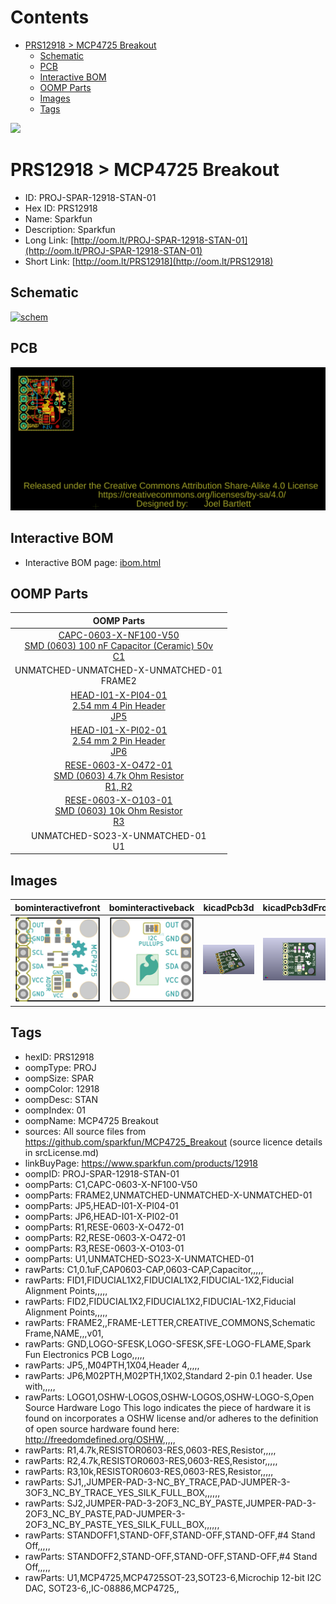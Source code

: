 



Contents
========

* [PRS12918 > MCP4725 Breakout](#prs12918--mcp4725-breakout)
	* [Schematic](#schematic)
	* [PCB](#pcb)
	* [Interactive BOM](#interactive-bom)
	* [OOMP Parts](#oomp-parts)
	* [Images](#images)
	* [Tags](#tags)
  
![][im]
# PRS12918 > MCP4725 Breakout

- ID: PROJ-SPAR-12918-STAN-01
- Hex ID: PRS12918
- Name: Sparkfun
- Description: Sparkfun
- Long Link: [http://oom.lt/PROJ-SPAR-12918-STAN-01](http://oom.lt/PROJ-SPAR-12918-STAN-01)
- Short Link: [http://oom.lt/PRS12918](http://oom.lt/PRS12918)

## Schematic
  
[![schem](eagleSchemImage.png)](eagleSchemImage.png)
## PCB
  
[![pcb](eagleImage.png)](eagleImage.png)
## Interactive BOM

- Interactive BOM page: [ibom.html](https://htmlpreview.github.io/?https://github.com/oomlout/oomlout_OOMP_projects/blob/main/PROJ-SPAR-12918-STAN-01/kicad/bom/ibom.html)

## OOMP Parts
  

|OOMP Parts|
| :---: |
|[CAPC-0603-X-NF100-V50<br> SMD (0603) 100 nF Capacitor (Ceramic) 50v<br> C1](https://github.com/oomlout/oomlout_OOMP_parts/tree/main/CAPC-0603-X-NF100-V50/)|
|UNMATCHED-UNMATCHED-X-UNMATCHED-01<BR>FRAME2|
|[HEAD-I01-X-PI04-01<br> 2.54 mm 4 Pin Header<br> JP5](https://github.com/oomlout/oomlout_OOMP_parts/tree/main/HEAD-I01-X-PI04-01/)|
|[HEAD-I01-X-PI02-01<br> 2.54 mm 2 Pin Header<br> JP6](https://github.com/oomlout/oomlout_OOMP_parts/tree/main/HEAD-I01-X-PI02-01/)|
|[RESE-0603-X-O472-01<br> SMD (0603) 4.7k Ohm Resistor<br> R1, R2](https://github.com/oomlout/oomlout_OOMP_parts/tree/main/RESE-0603-X-O472-01/)|
|[RESE-0603-X-O103-01<br> SMD (0603) 10k Ohm Resistor<br> R3](https://github.com/oomlout/oomlout_OOMP_parts/tree/main/RESE-0603-X-O103-01/)|
|UNMATCHED-SO23-X-UNMATCHED-01<BR>U1|

## Images
  
  

|bominteractivefront|bominteractiveback|kicadPcb3d|kicadPcb3dFront|kicadPcb3dBack|eagleImage|eagleSchemImage|pcbdraw|pcbdrawback|
| :---: | :---: | :---: | :---: | :---: | :---: | :---: | :---: | :---: |
|[![bominteractivefront](bomFront_140.png)](bomFront.png)|[![bominteractiveback](bomBack_140.png)](bomBack.png)|[![kicadPcb3d](kicadPcb3d_140.png)](kicadPcb3d.png)|[![kicadPcb3dFront](kicadPcb3dFront_140.png)](kicadPcb3dFront.png)|[![kicadPcb3dBack](kicadPcb3dBack_140.png)](kicadPcb3dBack.png)|[![eagleImage](eagleImage_140.png)](eagleImage.png)|[![eagleSchemImage](eagleSchemImage_140.png)](eagleSchemImage.png)|[![pcbdraw](pcbdraw_140.png)](pcbdraw.png)|[![pcbdrawback](pcbdrawBack_140.png)](pcbdrawBack.png)|

## Tags

- hexID: PRS12918
- oompType: PROJ
- oompSize: SPAR
- oompColor: 12918
- oompDesc: STAN
- oompIndex: 01
- oompName: MCP4725 Breakout
- sources: All source files from https://github.com/sparkfun/MCP4725_Breakout (source licence details in srcLicense.md)
- linkBuyPage: https://www.sparkfun.com/products/12918
- oompID: PROJ-SPAR-12918-STAN-01
- oompParts: C1,CAPC-0603-X-NF100-V50
- oompParts: FRAME2,UNMATCHED-UNMATCHED-X-UNMATCHED-01
- oompParts: JP5,HEAD-I01-X-PI04-01
- oompParts: JP6,HEAD-I01-X-PI02-01
- oompParts: R1,RESE-0603-X-O472-01
- oompParts: R2,RESE-0603-X-O472-01
- oompParts: R3,RESE-0603-X-O103-01
- oompParts: U1,UNMATCHED-SO23-X-UNMATCHED-01
- rawParts: C1,0.1uF,CAP0603-CAP,0603-CAP,Capacitor,,,,,
- rawParts: FID1,FIDUCIAL1X2,FIDUCIAL1X2,FIDUCIAL-1X2,Fiducial Alignment Points,,,,,
- rawParts: FID2,FIDUCIAL1X2,FIDUCIAL1X2,FIDUCIAL-1X2,Fiducial Alignment Points,,,,,
- rawParts: FRAME2,,FRAME-LETTER,CREATIVE_COMMONS,Schematic Frame,NAME,,,v01,
- rawParts: GND,LOGO-SFESK,LOGO-SFESK,SFE-LOGO-FLAME,Spark Fun Electronics PCB Logo,,,,,
- rawParts: JP5,,M04PTH,1X04,Header 4,,,,,
- rawParts: JP6,M02PTH,M02PTH,1X02,Standard 2-pin 0.1 header. Use with,,,,,
- rawParts: LOGO1,OSHW-LOGOS,OSHW-LOGOS,OSHW-LOGO-S,Open Source Hardware Logo This logo indicates the piece of hardware it is found on incorporates a OSHW license and/or adheres to the definition of open source hardware found here: http://freedomdefined.org/OSHW,,,,,
- rawParts: R1,4.7k,RESISTOR0603-RES,0603-RES,Resistor,,,,,
- rawParts: R2,4.7k,RESISTOR0603-RES,0603-RES,Resistor,,,,,
- rawParts: R3,10k,RESISTOR0603-RES,0603-RES,Resistor,,,,,
- rawParts: SJ1,,JUMPER-PAD-3-NC_BY_TRACE,PAD-JUMPER-3-3OF3_NC_BY_TRACE_YES_SILK_FULL_BOX,,,,,,
- rawParts: SJ2,JUMPER-PAD-3-2OF3_NC_BY_PASTE,JUMPER-PAD-3-2OF3_NC_BY_PASTE,PAD-JUMPER-3-2OF3_NC_BY_PASTE_YES_SILK_FULL_BOX,,,,,,
- rawParts: STANDOFF1,STAND-OFF,STAND-OFF,STAND-OFF,#4 Stand Off,,,,,
- rawParts: STANDOFF2,STAND-OFF,STAND-OFF,STAND-OFF,#4 Stand Off,,,,,
- rawParts: U1,MCP4725,MCP4725SOT-23,SOT23-6,Microchip 12-bit I2C DAC, SOT23-6,,IC-08886,MCP4725,,



[im]: kicadPcb3d_450.png
